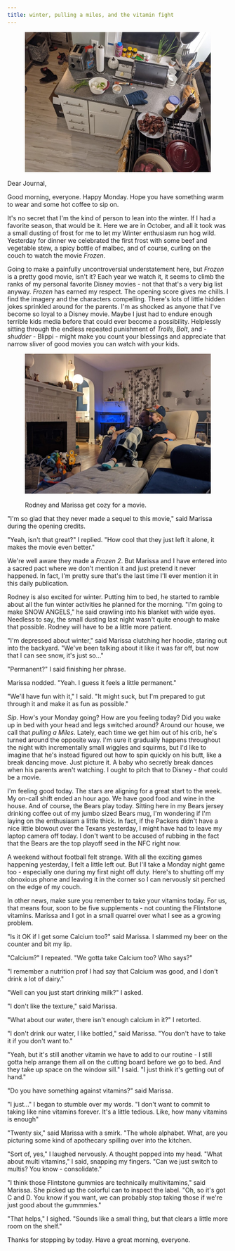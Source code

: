 ```yaml
---
title: winter, pulling a miles, and the vitamin fight
---
```


<figure>
  <a href="/images/banners/2020-10-26.jpg">
    <img alt="banner" src="/images/banners/2020-10-26.jpg"/>
  </a>
</figure>

Dear Journal,

Good morning, everyone.  Happy Monday.  Hope you have something warm
to wear and some hot coffee to sip on.

It's no secret that I'm the kind of person to lean into the winter.
If I had a favorite season, that would be it.  Here we are in October,
and all it took was a small dusting of frost for me to let my Winter
enthusiasm run hog wild.  Yesterday for dinner we celebrated the first
frost with some beef and vegetable stew, a spicy bottle of malbec, and
of course, curling on the couch to watch the movie _Frozen_.

Going to make a painfully uncontroversial understatement here, but
_Frozen_ is a pretty good movie, isn't it?  Each year we watch it, it
seems to climb the ranks of my personal favorite Disney movies - not
that that's a very big list anyway.  _Frozen_ has earned my respect.
The opening score gives me chills.  I find the imagery and the
characters compelling.  There's lots of little hidden jokes sprinkled
around for the parents.  I'm as shocked as anyone that I've become so
loyal to a Disney movie.  Maybe I just had to endure enough terrible
kids media before that could ever become a possibility.  Helplessly
sitting through the endless repeated punishment of _Trolls_, _Bolt_,
and - _shudder_ - Blippi - might make you count your blessings and
appreciate that narrow sliver of good movies you can watch with your
kids.

<figure>
<a href="/images/2020-10-26-movie.jpg">
<img alt="2020 10 26 movie" src="/images/2020-10-26-movie.jpg"/>
</a>
<figcaption>
<p>Rodney and Marissa get cozy for a movie.</p>
</figcaption>
</figure>

"I'm so glad that they never made a sequel to this movie," said
Marissa during the opening credits.

"Yeah, isn't that great?" I replied.  "How cool that they just left it
alone, it makes the movie even better."

We're well aware they made a _Frozen 2_.  But Marissa and I have
entered into a sacred pact where we don't mention it and just pretend
it never happened.  In fact, I'm pretty sure that's the last time I'll
ever mention it in this daily publication.

Rodney is also excited for winter.  Putting him to bed, he started to
ramble about all the fun winter activities he planned for the morning.
"I'm going to make SNOW ANGELS," he said crawling into his blanket
with wide eyes.  Needless to say, the small dusting last night wasn't
quite enough to make that possible.  Rodney will have to be a little
more patient.

"I'm depressed about winter," said Marissa clutching her hoodie,
staring out into the backyard.  "We've been talking about it like it
was far off, but now that I can see snow, it's just so..."

"Permanent?" I said finishing her phrase.

Marissa nodded.  "Yeah.  I guess it feels a little permanent."

"We'll have fun with it," I said.  "It might suck, but I'm prepared to
gut through it and make it as fun as possible."

_Sip_.  How's your Monday going?  How are you feeling today?  Did you
wake up in bed with your head and legs switched around?  Around our
house, we call that _pulling a Miles_.  Lately, each time we get him
out of his crib, he's turned around the opposite way.  I'm sure it
gradually happens throughout the night with incrementally small
wiggles and squirms, but I'd like to imagine that he's instead figured
out how to spin quickly on his butt, like a break dancing move.  Just
picture it.  A baby who secretly break dances when his parents aren't
watching.  I ought to pitch that to Disney - _that_ could be a movie.

I'm feeling good today.  The stars are aligning for a great start to
the week.  My on-call shift ended an hour ago.  We have good food and
wine in the house.  And of course, the Bears play today.  Sitting here
in my Bears jersey drinking coffee out of my jumbo sized Bears mug,
I'm wondering if I'm laying on the enthusiasm a little thick.  In
fact, if the Packers didn't have a nice little blowout over the Texans
yesterday, I might have had to leave my laptop camera off today.  I
don't want to be accused of rubbing in the fact that the Bears are the
top playoff seed in the NFC right now.

A weekend without football felt strange.  With all the exciting games
happening yesterday, I felt a little left out.  But I'll take a Monday
night game too - especially one during my first night off duty.
Here's to shutting off my obnoxious phone and leaving it in the corner
so I can nervously sit perched on the edge of my couch.

In other news, make sure you remember to take your vitamins today.
For us, that means four, soon to be five supplements - not counting
the Flintstone vitamins.  Marissa and I got in a small quarrel over
what I see as a growing problem.

"Is it OK if I get some Calcium too?" said Marissa.  I slammed my beer
on the counter and bit my lip.

"Calcium?" I repeated.  "We gotta take Calcium too?  Who says?"

"I remember a nutrition prof I had say that Calcium was good, and I
don't drink a lot of dairy."

"Well can you just start drinking milk?" I asked.

"I don't like the texture," said Marissa.

"What about our water, there isn't enough calcium in it?" I retorted.

"I don't drink our water, I like bottled," said Marissa.  "You don't
have to take it if you don't want to."

"Yeah, but it's still another vitamin we have to add to our routine -
I still gotta help arrange them all on the cutting board before we go
to bed.  And they take up space on the window sill."  I said.  "I just
think it's getting out of hand."

"Do you have something against vitamins?" said Marissa.

"I just..." I began to stumble over my words.  "I don't want to commit
to taking like nine vitamins forever.  It's a little tedious.  Like,
how many vitamins is enough"

"Twenty six," said Marissa with a smirk.  "The whole alphabet.  What,
are you picturing some kind of apothecary spilling over into the
kitchen.

"Sort of, yes," I laughed nervously.  A thought popped into my head.
"What about multi vitamins," I said, snapping my fingers.  "Can we
just switch to multis?  You know - consolidate."

"I think those Flintstone gummies are technically multivitamins," said
Marissa.  She picked up the colorful can to inspect the label.  "Oh,
so it's got C and D.  You know if you want, we can probably stop
taking those if we're just good about the gummmies."

"That helps," I sighed.  "Sounds like a small thing, but that clears a
little more room on the shelf."

Thanks for stopping by today.  Have a great morning, everyone.
